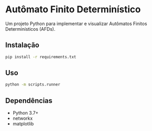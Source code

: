 # Autômato Finito Determinístico

Um projeto Python para implementar e visualizar Autômatos Finitos Determinísticos (AFDs).

## Instalação
```bash
pip install -r requirements.txt
```

## Uso
```bash
python -m scripts.runner
```

## Dependências
- Python 3.7+
- networkx
- matplotlib